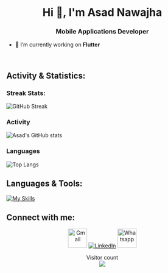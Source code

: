 <h1 align="center">Hi 👋, I'm Asad Nawajha</h1>
<h3 align="center">Mobile Applications Developer</h3>

- 🔭 I’m currently working on **Flutter**


<br/>


## Activity & Statistics:
 ### Streak Stats:
![GitHub Streak](https://github-readme-streak-stats.herokuapp.com/?user=anawajha&theme=github_dark)

### Activity
<!--
![Anurag's GitHub stats](https://github-readme-stats-sigma-five.vercel.app/api?username=anawajha&show_icons=true&theme=react)
-->
![Asad's GitHub stats](https://github-readme-stats-sigma-five.vercel.app/api?username=anawajha&show_icons=true&theme=github_dark&include_all_commits=true&count_private=true)


### Languages
![Top Langs](https://github-readme-stats-sigma-five.vercel.app/api/top-langs/?username=anawajha&layout=compact&theme=github_dark)
</div>

## Languages & Tools:
[![My Skills](https://skills.thijs.gg/icons?i=js,html,css,cs,firebase,git,github,gitlab,kotlin,laravel,nginx,php,postman,powershell,blender,bash,androidstudio,bootstrap,dart,docker,figma,flutter,jquery,mysql,sqlite,java,xd,unity,swift)](https://skills.thijs.gg)
</div>

## Connect with me:
<p align="center">
	<a target="_blank" href="mailto:asaad2686823@gmail.com"><img src="https://github.com/gauravghongde/social-icons/blob/master/PNG/Color/Gmail.png" width='50px' alt="Gmail"/></a>
	<a target="_blank" href="https://www.linkedin.com/in/anawajha/"><img src="https://skills.thijs.gg/icons?i=linkedin" alt="LinkedIn"/></a>
	<a target="_blank" href="https://wa.me/+972592686823"><img src="https://github.com/gauravghongde/social-icons/blob/master/PNG/Color/WhatsApp.png" width='50px' alt="Whatsapp"/></a>
</div>

<br>

<p align="center"> 
  Visitor count<br>
  <img src="https://profile-counter.glitch.me/anawajha/count.svg" />
</p>
